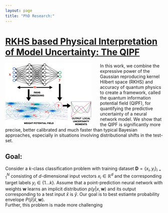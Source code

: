 ```yaml
---
layout: page
title: "PhD Research:"
---
```


<style TYPE="text/css">
code.has-jax {font: inherit; font-size: 100%; background: inherit; border: inherit;}
</style>
<script type="text/x-mathjax-config">
MathJax.Hub.Config({
    tex2jax: {
        inlineMath: [['$','$'], ['\\(','\\)']],
        skipTags: ['script', 'noscript', 'style', 'textarea', 'pre'] // removed 'code' entry
    }
});
MathJax.Hub.Queue(function() {
    var all = MathJax.Hub.getAllJax(), i;
    for(i = 0; i < all.length; i += 1) {
        all[i].SourceElement().parentNode.className += ' has-jax';
    }
});
</script>
<script type="text/javascript" src="https://cdnjs.cloudflare.com/ajax/libs/mathjax/2.7.4/MathJax.js?config=TeX-AMS_HTML-full"></script>

<ins>RKHS based Physical Interpretation of Model Uncertainty: The QIPF</ins>
===
<img style="float: left; padding-right:25px" src="/fm3.JPG" width="55%" height="55%">In this work, we combine the expressive power of the Gaussian reproducing kernel Hilbert space (RKHS) and accuracy of quantum physics to create a framework, called the quantum information potential field (QIPF), for quantifying the predictive uncertainty of a neural network model. We show that the QIPF is significantly more precise, better calibrated and much faster than typical Bayesian approaches, especially in situations involving distributional shifts in the test-set.
<br />
<!-- <br /> -->
<!-- <br />
<br /> -->

Goal: 
---
Consider a $k$-class classification problem with training dataset $\mathbf{D} = \{x_{i}, y_{i}\}_{i=1}^N$ consisting of $d$-dimensional input vectors $x_i \in \mathbb{R}^d$ and the corresponding target labels $y_i \in \{1...k\}$. Assume that a point-prediction neural network with weights $\mathbf{w}$ learns an implicit distribution $p(y|x, \mathbf{w})$ and its output corresponding to a test input $\hat{x}$ is $\hat{y}$. Our goal is to best estiamte probability envelope $P(\hat{y}|\hat{x}, \mathbf{w})$.
<br />
Further, this problem is made more challenging 
